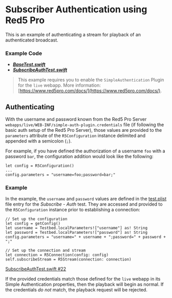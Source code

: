 # Subscriber Authentication using Red5 Pro
This is an example of authenticating a stream for playback of an authenticated broadcast.

### Example Code
- ***[BaseTest.swift](../BaseTest.swift)***
- ***[SubscribeAuthTest.swift](SubscribeAuthTest.swift)***

> This example requires you to enable the `SimpleAuthentication` Plugin for the `live` webapp. More information: [https://www.red5pro.com/docs/](https://www.red5pro.com/docs/).

## Authenticating
With the username and password known from the Red5 Pro Server `webapps/live/WEB-INF/simple-auth-plugin.credentials` file (if following the basic auth setup of the Red5 Pro Server), those values are provided to the `parameters` attribute of the `R5Configuration` instance delimited and appended with a semicolon (`;`).

For example, if you have defined the authorization of a username `foo` with a password `bar`, the configuration addition would look like the following:

```
let config = R5Configuration()
...
config.parameters = "username=foo;password=bar;"
```

### Example
In the example, the `username` and `password` values are defined in the [test.plist](../../tests.plist#L180-L186) file entry for the *Subscribe - Auth* test. They are accessed and provided to the `R5Configuration` instance prior to establishing a connection:

```
// Set up the configuration
let config = getConfig()
let username = Testbed.localParameters!["username"] as! String
let password = Testbed.localParameters!["password"] as! String
config.parameters = "username=" + username + ";password=" + password + ";"

// Set up the connection and stream
let connection = R5Connection(config: config)
self.subscribeStream = R5Stream(connection: connection)
```

[SubscribeAuthTest.swift #22](SubscribeAuthTest.swift#L22)

If the provided credentials match those defined for the `live` webapp in its Simple Authentication properties, then the playback will begin as normal. If the credentials _do not_ match, the playback request will be rejected.

